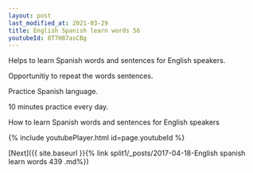 ```yaml
---
layout: post
last_modified_at: 2021-03-29
title: English Spanish learn words 56 
youtubeId: 8T7H87asCBg
---
```

 
 
Helps to learn Spanish words and sentences for English speakers.

Opportunitiy to repeat the words sentences. 

Practice Spanish language. 
 
10 minutes practice every day. 
 
How to learn Spanish words and sentences for English speakers 
 
{% include youtubePlayer.html id=page.youtubeId %}
 
 
[Next]({{ site.baseurl }}{% link  split1/_posts/2017-04-18-English spanish learn words 439 .md%})
 
